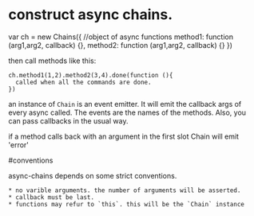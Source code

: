 # construct async chains.

var ch = new Chains({
  //object of async functions
  method1: function (arg1,arg2, callback) {},
  method2: function (arg1,arg2, callback) {}
})

then call methods like this:

    ch.method1(1,2).method2(3,4).done(function (){
      called when all the commands are done.
    })

an instance of `Chain` is an event emitter. 
It will emit the callback args of every async called. 
The events are the names of the methods. Also, you can pass callbacks in the usual way.

if a method calls back with an argument in the first slot Chain will emit 'error'

#conventions

async-chains depends on some strict conventions.

    * no varible arguments. the number of arguments will be asserted.
    * callback must be last.
    * functions may refur to `this`. this will be the `Chain` instance 

